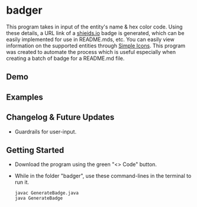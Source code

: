 # badger
This program takes in input of the entity's name & hex color code. Using these details, a URL link of a [shieids.io](https://shields.io/) badge is generated, which can be easily implemented for use in README.mds, etc. You can easily view information on the supported entities through [Simple Icons](https://simpleicons.org/). This program was created to automate the process which is useful especially when creating a batch of badge for a README.md file.

## Demo


## Examples

## Changelog & Future Updates
* Guardrails for user-input.

## Getting Started
* Download the program using the green "<> Code" button.

* While in the folder "badger", use these command-lines in the terminal to run it.

  ```
  javac GenerateBadge.java
  java GenerateBadge
  ```
